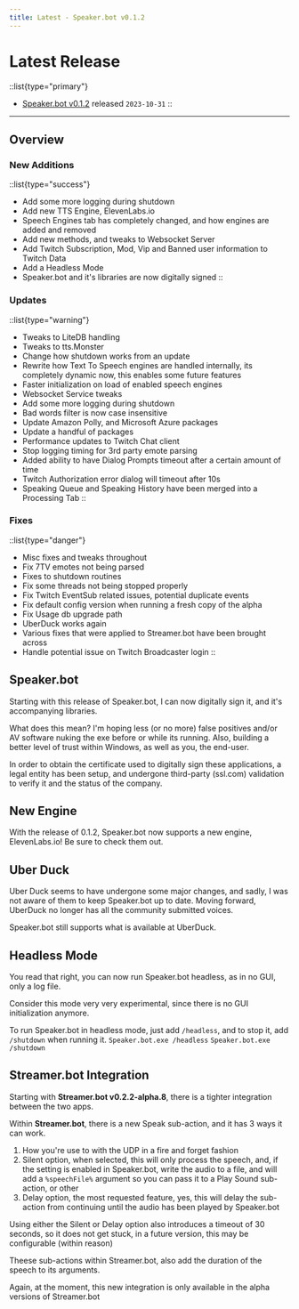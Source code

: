 ```yaml
---
title: Latest - Speaker.bot v0.1.2
---
```


# Latest Release

::list{type="primary"}
- [Speaker.bot v0.1.2](https://streamer.bot/downloads/releases/twitchspeaker/0.1.2) released `2023-10-31`
::

---

## Overview
### New Additions
::list{type="success"}
* Add some more logging during shutdown
* Add new TTS Engine, ElevenLabs.io
* Speech Engines tab has completely changed, and how engines are added and removed
* Add new methods, and tweaks to Websocket Server
* Add Twitch Subscription, Mod, Vip and Banned user information to Twitch Data
* Add a Headless Mode
* Speaker.bot and it's libraries are now digitally signed
::

### Updates
::list{type="warning"}
* Tweaks to LiteDB handling
* Tweaks to tts.Monster
* Change how shutdown works from an update
* Rewrite how Text To Speech engines are handled internally, its completely dynamic now, this enables some future features
* Faster initialization on load of enabled speech engines
* Websocket Service tweaks
* Add some more logging during shutdown
* Bad words filter is now case insensitive
* Update Amazon Polly, and Microsoft Azure packages
* Update a handful of packages
* Performance updates to Twitch Chat client
* Stop logging timing for 3rd party emote parsing
* Added ability to have Dialog Prompts timeout after a certain amount of time
* Twitch Authorization error dialog will timeout after 10s
* Speaking Queue and Speaking History have been merged into a Processing Tab
::

### Fixes
::list{type="danger"}
* Misc fixes and tweaks throughout
* Fix 7TV emotes not being parsed
* Fixes to shutdown routines
* Fix some threads not being stopped properly
* Fix Twitch EventSub related issues, potential duplicate events
* Fix default config version when running a fresh copy of the alpha
* Fix Usage db upgrade path
* UberDuck works again
* Various fixes that were applied to Streamer.bot have been brought across
* Handle potential issue on Twitch Broadcaster login
::

## Speaker.bot
Starting with this release of Speaker.bot, I can now digitally sign it, and it's accompanying libraries.

What does this mean? I'm hoping less (or no more) false positives and/or AV software nuking the exe before or while its running. Also, building a better level of trust within Windows, as well as you, the end-user.

In order to obtain the certificate used to digitally sign these applications, a legal entity has been setup, and undergone third-party (ssl.com) validation to verify it and the status of the company.

## New Engine
With the release of 0.1.2, Speaker.bot now supports a new engine, ElevenLabs.io!  Be sure to check them out.

## Uber Duck
Uber Duck seems to have undergone some major changes, and sadly, I was not aware of them to keep Speaker.bot up to date.  Moving forward, UberDuck no longer has all the community submitted voices.

Speaker.bot still supports what is available at UberDuck.

## Headless Mode
You read that right, you can now run Speaker.bot headless, as in no GUI, only a log file.

Consider this mode very very experimental, since there is no GUI initialization anymore.

To run Speaker.bot in headless mode, just add `/headless`, and to stop it, add `/shutdown` when running it.
`Speaker.bot.exe /headless`
`Speaker.bot.exe /shutdown`

## Streamer.bot Integration
Starting with **Streamer.bot v0.2.2-alpha.8**, there is a tighter integration between the two apps.

Within **Streamer.bot**, there is a new Speak sub-action, and it has 3 ways it can work.

1. How you're use to with the UDP in a fire and forget fashion
2. Silent option, when selected, this will only process the speech, and, if the setting is enabled in Speaker.bot, write the audio to a file, and will add a `%speechFile%` argument so you can pass it to a Play Sound sub-action, or other
3. Delay option, the most requested feature, yes, this will delay the sub-action from continuing until the audio has been played by Speaker.bot

Using either the Silent or Delay option also introduces a timeout of 30 seconds, so it does not get stuck, in a future version, this may be configurable (within reason)

Theese sub-actions within Streamer.bot, also add the duration of the speech to its arguments.

Again, at the moment, this new integration is only available in the alpha versions of Streamer.bot
